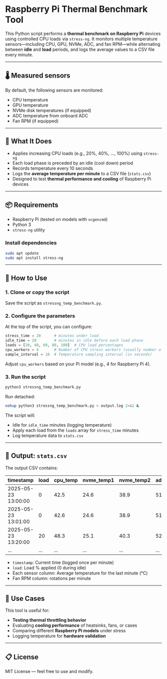 # Raspberry Pi Thermal Benchmark Tool

This Python script performs a **thermal benchmark on Raspberry Pi** devices using controlled CPU loads via `stress-ng`. It monitors multiple temperature sensors—including CPU, GPU, NVMe, ADC, and fan RPM—while alternating between **idle** and **load** periods, and logs the average values to a CSV file every minute.

---

## 🌡️ Measured sensors

By default, the following sensors are monitored:

- CPU temperature
- GPU temperature
- NVMe disk temperatures (if equipped)
- ADC temperature from onboard ADC
- Fan RPM (if equipped)

---

## 🔧 What It Does

- Applies increasing CPU loads (e.g., 20%, 40%, ..., 100%) using `stress-ng`
- Each load phase is preceded by an idle (cool down) period
- Records temperature every 10 seconds
- Logs the **average temperature per minute** to a CSV file (`stats.csv`)
- Designed to test **thermal performance and cooling** of Raspberry Pi devices

---

## 📦 Requirements

- Raspberry Pi (tested on models with `vcgencmd`)
- Python 3
- `stress-ng` utility

### Install dependencies

```bash
sudo apt update
sudo apt install stress-ng
```

---

## 🚀 How to Use

### 1. Clone or copy the script

Save the script as `stressng_temp_benchmark.py`.

### 2. Configure the parameters

At the top of the script, you can configure:

```python
stress_time = 20      # minutes under load
idle_time = 20        # minutes in idle before each load phase
loads = [20, 40, 60, 80, 100]  # CPU load percentages
cpu_workers = 4       # Number of CPU stress workers (usually number of cores)
sample_interval = 10  # Temperature sampling interval (in seconds)
```

Adjust `cpu_workers` based on your Pi model (e.g., 4 for Raspberry Pi 4).

### 3. Run the script

```bash
python3 stressng_temp_benchmark.py
```

Run detached:

```bash
nohup python3 stressng_temp_benchmark.py > output.log 2>&1 &
```

The script will:
- Idle for `idle_time` minutes (logging temperature)
- Apply each load from the `loads` array for `stress_time` minutes
- Log temperature data to `stats.csv`

---

## 📄 Output: `stats.csv`

The output CSV contains:

| timestamp           | load | cpu\_temp | nvme\_temp1 | nvme\_temp2 | adc\_temp | gpu\_temp | fan\_rpm |
| ------------------- | ---- | --------- | ----------- | ----------- | --------- | --------- |----------|
| 2025-05-23 13:00:00 | 0    | 42.5      | 24.6        | 38.9        | 51.3      | 45.8      | 3000     |
| 2025-05-23 13:01:00 | 0    | 42.6      | 24.6        | 38.9        | 51.2      | 45.7      | 3000     |
| 2025-05-23 13:20:00 | 20   | 48.3      | 25.1        | 40.3        | 52.1      | 49.2      | 3500     |
| ...                 | ...  | ...       | ...         | ...         | ...       | ...       | ...      |


- `timestamp`: Current time (logged once per minute)
- `load`: Load % applied (0 during idle)
- Each sensor column: Average temperature for the last minute (°C)
- Fan RPM column: rotations per minute

---

## 📌 Use Cases

This tool is useful for:

- **Testing thermal throttling behavior**
- Evaluating **cooling performance** of heatsinks, fans, or cases
- Comparing different **Raspberry Pi models** under stress
- Logging temperature for **hardware validation**

---

## 📋 License

MIT License — feel free to use and modify.
